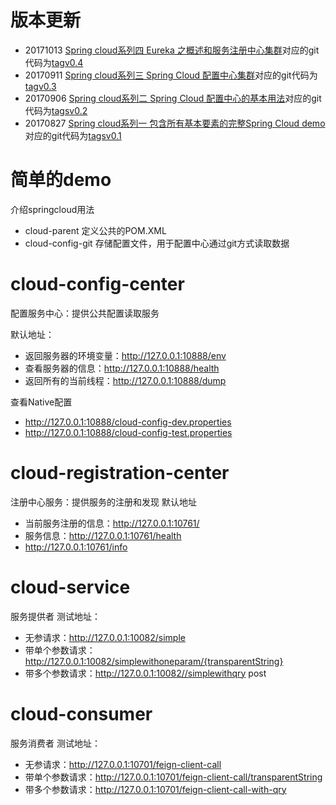# 版本更新
- 20171013 [Spring cloud系列四 Eureka 之概述和服务注册中心集群](http://blog.csdn.net/hry2015/article/details/77938249)对应的git代码为[tagv0.4](https://github.com/hryou0922/spring_cloud/blob/v0.4/cloud-registration-center/src/main/resources/application-simple2.yml)
- 20170911 [Spring cloud系列三 Spring Cloud 配置中心集群](http://blog.csdn.net/hry2015/article/details/77938249)对应的git代码为[tagv0.3](https://github.com/hryou0922/spring_cloud/tree/v0.3)
- 20170906 [Spring cloud系列二 Spring Cloud 配置中心的基本用法](http://blog.csdn.net/hry2015/article/details/77870854)对应的git代码为[tagsv0.2](https://github.com/hryou0922/spring_cloud/tree/v0.2)
- 20170827 [Spring cloud系列一 包含所有基本要素的完整Spring Cloud demo](http://blog.csdn.net/hry2015/article/details/77623366) 对应的git代码为[tagsv0.1](https://github.com/hryou0922/spring_cloud/tree/v0.1)

# 简单的demo
介绍springcloud用法 
- cloud-parent
定义公共的POM.XML
- cloud-config-git
存储配置文件，用于配置中心通过git方式读取数据

# cloud-config-center
配置服务中心：提供公共配置读取服务

默认地址：
- 返回服务器的环境变量：http://127.0.0.1:10888/env
- 查看服务器的信息：http://127.0.0.1:10888/health
- 返回所有的当前线程：http://127.0.0.1:10888/dump

查看Native配置
- http://127.0.0.1:10888/cloud-config-dev.properties
- http://127.0.0.1:10888/cloud-config-test.properties


# cloud-registration-center
注册中心服务：提供服务的注册和发现
默认地址
- 当前服务注册的信息：http://127.0.0.1:10761/ 
- 服务信息：http://127.0.0.1:10761/health
- http://127.0.0.1:10761/info

# cloud-service
服务提供者
测试地址： 
- 无参请求：http://127.0.0.1:10082/simple
- 带单个参数请求：http://127.0.0.1:10082/simplewithoneparam/{transparentString}
- 带多个参数请求：http://127.0.0.1:10082//simplewithqry post

# cloud-consumer
服务消费者
测试地址： 
- 无参请求：http://127.0.0.1:10701/feign-client-call
- 带单个参数请求：http://127.0.0.1:10701/feign-client-call/transparentString
- 带多个参数请求：http://127.0.0.1:10701/feign-client-call-with-qry


